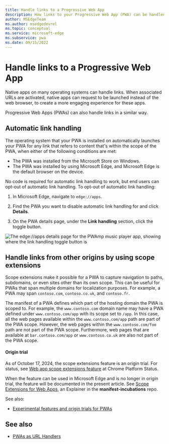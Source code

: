 ```yaml
---
title: Handle links to a Progressive Web App
description: How links to your Progressive Web App (PWA) can be handled by your app rather than by the web browser.
author: MSEdgeTeam
ms.author: msedgedevrel
ms.topic: conceptual
ms.service: microsoft-edge
ms.subservice: pwa
ms.date: 09/15/2022
---
```

# Handle links to a Progressive Web App

Native apps on many operating systems can handle links.  When associated URLs are activated, native apps can request to be launched instead of the web browser, to create a more engaging experience for these apps.

Progressive Web Apps (PWAs) can also handle links in a similar way.

<!--
link handling vs. url handling:
Although the present file name is handle-urls.md, this file was repurposed to cover link handling rather than URL handlers.
The PWA URL handlers feature was removed from Chromium.
See also [PWAs as URL Handlers](https://web.dev/pwa-url-handler/).
-->


<!-- ====================================================================== -->
## Automatic link handling

The operating system that your PWA is installed on automatically launches your PWA for any link that refers to content that's within the scope of the PWA, when either of the following conditions are met:

* The PWA was installed from the Microsoft Store on Windows.
* The PWA was installed by using Microsoft Edge, and Microsoft Edge is the default browser on the device.

No code is required for automatic link handling to work, but end users can opt-out of automatic link handling. To opt-out of automatic link handling:

1. In Microsoft Edge, navigate to `edge://apps`.

1. Find the PWA you want to disable automatic link handling for and click **Details**.

1. On the PWA details page, under the **Link handling** section, click the toggle button.

![The edge://apps details page for the PWAmp music player app, showing where the link handling toggle button is](./handle-urls-images/link-handling-opt-out.png)


<!-- ====================================================================== -->
## Handle links from other origins by using scope extensions

Scope extensions make it possible for a PWA to capture navigation to paths, subdomains, or even sites other than its own scope.  This can be useful for PWAs that span multiple domains for localization purposes.  For example, a PWA may span `contoso.com`, `contoso.co.uk`, and `contoso.fr`.

The manifest of a PWA defines which part of the hosting domain the PWA is scoped to.  For example, the `www.contoso.com` domain name may have a PWA defined under `www.contoso.com/app` with its scope set to `/app`.  In this case, all the web pages available within the `www.contoso.com/app` path are part of the PWA scope.  However, the web pages within the `www.contoso.com/foo` path are not part of the PWA scope.  Furthermore, web pages that are available at `bar.contoso.com/app` or `www.contoso.co.uk` are also not part of the PWA scope.


<!-- ------------------------------ -->
#### Origin trial

As of October 17, 2024, the scope extensions feature is an origin trial.  For status, see [Web app scope extensions feature](https://chromestatus.com/feature/5746537956114432) at Chrome Platform Status.

When the feature can be used in Microsoft Edge and is no longer in origin trial, the feature will be documented in the present article.  See [Scope Extensions for Web Apps](https://github.com/WICG/manifest-incubations/blob/gh-pages/scope_extensions-explainer.md), an Explainer in the **manifest-incubations** repo.

See also:
* [Experimental features and origin trials for PWAs](./origin-trials.md)


<!-- ====================================================================== -->
## See also

* [PWAs as URL Handlers](https://web.dev/pwa-url-handler/)
